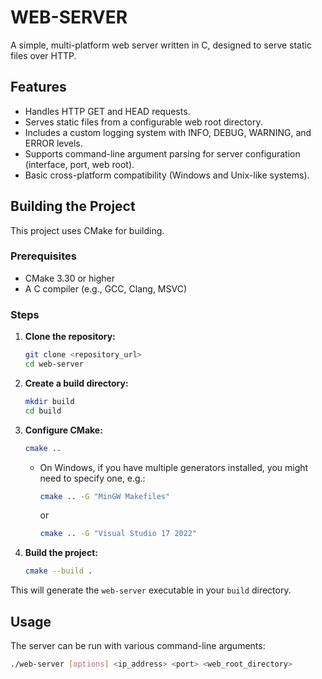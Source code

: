 # WEB-SERVER

A simple, multi-platform web server written in C, designed to serve static files over HTTP.

## Features

* Handles HTTP GET and HEAD requests.
* Serves static files from a configurable web root directory.
* Includes a custom logging system with INFO, DEBUG, WARNING, and ERROR levels.
* Supports command-line argument parsing for server configuration (interface, port, web root).
* Basic cross-platform compatibility (Windows and Unix-like systems).

## Building the Project

This project uses CMake for building.

### Prerequisites

* CMake 3.30 or higher
* A C compiler (e.g., GCC, Clang, MSVC)

### Steps

1.  **Clone the repository:**
    ```bash
    git clone <repository_url>
    cd web-server
    ```

2.  **Create a build directory:**
    ```bash
    mkdir build
    cd build
    ```

3.  **Configure CMake:**
    ```bash
    cmake ..
    ```
    * On Windows, if you have multiple generators installed, you might need to specify one, e.g.:
        ```bash
        cmake .. -G "MinGW Makefiles"
        ```
      or
        ```bash
        cmake .. -G "Visual Studio 17 2022"
        ```

4.  **Build the project:**
    ```bash
    cmake --build .
    ```

This will generate the `web-server` executable in your `build` directory.

## Usage

The server can be run with various command-line arguments:

```bash
./web-server [options] <ip_address> <port> <web_root_directory>
